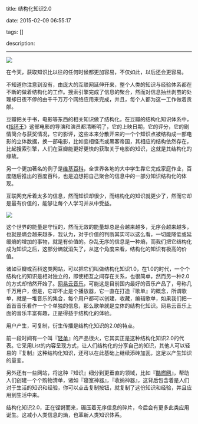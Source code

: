 title: 结构化知识2.0

date: 2015-02-09 06:55:17

tags: []

description: 

---
![](http://susefood.u.qiniudn.com/zhishi.jpg)

在今天，获取知识比以往的任何时候都更加容易，不仅如此，以后还会更容易。

不知道你注意到没有，由庞大的互联网延伸开来，整个人类的知识与经验体系都在不断的做着结构化的工作。搜索引擎完成了信息的聚合，然而对信息抽丝剥茧的处理却日夜不停的由千千万万个网络应用来完成，并且，每个人都为这一工作做着贡献。

豆瓣把关于书，电影等东西的相关知识做了结构化，在豆瓣的结构化知识体系中，《[指环王](http://movie.douban.com/subject/1291571/)》这部电影的导演和演员都清晰明了，它的上映日期，它的评分，它的剧情简介与获奖情况，它的影评，这些本来分散开来的一个个知识点被结构成一部电影的立体数据，换一部电影，比如变相怪杰或黑客帝国，其相应的结构依然存在，比起搜索引擎，人们在豆瓣能更好更快的获取关于电影的知识，这就是其结构化的缘故。

另一个更加著名的例子是[维基百科](http://zh.wikipedia.org/wiki/Wikipedia:%E9%A6%96%E9%A1%B5)，全世界各地的大中学生靠它完成家庭作业，百度随后推出的百度百科，也是迫想把自己聚合的信息中的一部分知识结构化的体现。

互联网充斥着太多的信息，然而知识却很少，而结构化的知识就更少了，然而它却是最有价值的，能够让每个人学习并从中受益。

![](http://susefood.u.qiniudn.com/shang.jpg)

这个世界的能量是守恒的，然而无效的能量却总是会越来越多，无序会越来越多，也就是熵会越来越多，我认为，对于价值的判断其实可以这么看，一切能降低或延缓熵的增加的事物，就是有价值的。杂乱无序的信息是一种熵，而我们把它结构化成为知识之后，这部分熵就消失了，从这个角度来看，结构化的知识有极高的价值。

诸如豆瓣或百科这类网站，可以把它们叫做结构化知识1.0，在1.0的时代，一个个结构化的知识是相对独立的，即使相互之间存在关系，也很简单，然而另一种2.0的方式却悄然开始了。[网易云音乐](http://music.163.com/)，可能这是目前国内最好的音乐产品了，号称几千万用户，但是，它却不止是个播放器，它一直在打造『歌单』的概念，所谓歌单，就是一堆音乐的集合，每个用户都可以创建，收藏，编辑歌单，如果我们把一首首音乐看作一个个单独的信息，那么歌单就是立体的结构化知识。网易云音乐上面的音乐丰富有趣，正是得益于结构化的体验。

用户产生，可复制，衍生传播是结构化知识的2.0的特点。

前一段时间有一个叫『[轻单](http://qdan.me/)』的产品很火，它其实正是这种结构化知识2.0的代表。它采用List的内容呈现方式，让人们结构化的分享自己的知识，其他人可以轻易的『复制』这种结构化知识，还可以在此基础上继续添砖加瓦，这足以产生知识的量变。

另外还有一些网站，将这种『知识』细分到更垂直的领域，比如『[酷燃网](http://www.coolirand.com/)』，帮助人们创建一个个购物清单，诸如『寝室神器』，『收纳神器』，这背后包含着是人们对于生活的知识和经验，你可以点击复制按钮，就复制了这份知识和经验，并且应用到生活中来。

结构化知识2.0，正在铿锵而来，碾压着无序信息的碎片，今后会有更多此类应用诞生。这减小人类信息的熵，也革新人类知识体系。

 

 
